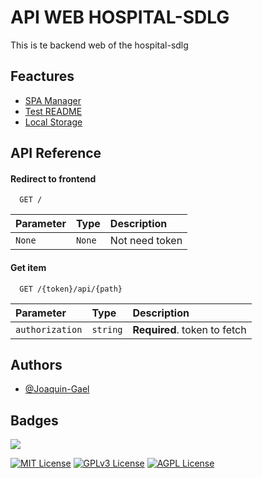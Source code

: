 
# API WEB HOSPITAL-SDLG

This is te backend web of the hospital-sdlg


## Feactures

- [SPA Manager](https://github.com/Joaquin-Gael/hospital_back/tree/main/app)
- [Test README](https://github.com/Joaquin-Gael/hospital_back/tree/main)
- [Local Storage](https://github.com/Joaquin-Gael/hospital_back/tree/main/app/storage)


## API Reference

#### Redirect to frontend

```http
  GET /
```

| Parameter | Type     | Description                |
| :-------- | :------- | :------------------------- |
| `None` | `None` | Not need token |

#### Get item

```http
  GET /{token}/api/{path}
```

| Parameter | Type     | Description                       |
| :-------- | :------- | :-------------------------------- |
| `authorization`      | `string` | **Required**. token to fetch |



## Authors

- [@Joaquin-Gael](https://www.github.com/Joaquin-Gael)


## Badges

<p align="left">
  <a href="https://skillicons.dev">
    <img src="https://skillicons.dev/icons?i=python,fastapi,postgresql,neon" />
  </a>
</p>

[![MIT License](https://img.shields.io/badge/License-MIT-green.svg)](https://choosealicense.com/licenses/mit/)
[![GPLv3 License](https://img.shields.io/badge/License-GPL%20v3-yellow.svg)](https://opensource.org/licenses/)
[![AGPL License](https://img.shields.io/badge/license-AGPL-blue.svg)](http://www.gnu.org/licenses/agpl-3.0)